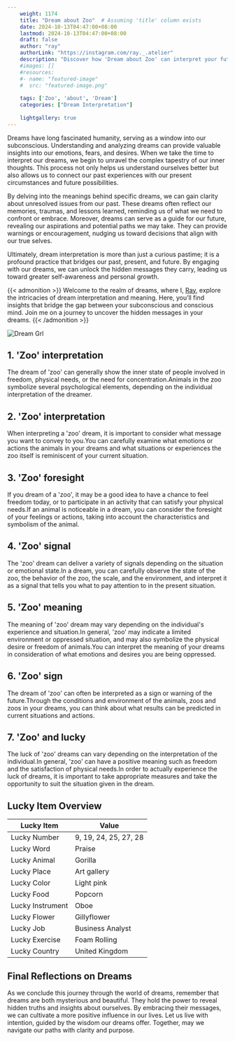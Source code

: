 ```yaml
---
    weight: 1174
    title: "Dream about Zoo"  # Assuming 'title' column exists
    date: 2024-10-13T04:47:00+08:00
    lastmod: 2024-10-13T04:47:00+08:00
    draft: false
    author: "ray"
    authorLink: "https://instagram.com/ray._.atelier"
    description: "Discover how 'Dream about Zoo' can interpret your future and uncover its significant meanings in your life."
    #images: []
    #resources:
    #- name: "featured-image"
    #  src: "featured-image.png"
    
    tags: ['Zoo', 'about', 'Dream']
    categories: ["Dream Interpretation"]
    
    lightgallery: true
---
```

    
Dreams have long fascinated humanity, serving as a window into our subconscious. Understanding and analyzing dreams can provide valuable insights into our emotions, fears, and desires. When we take the time to interpret our dreams, we begin to unravel the complex tapestry of our inner thoughts. This process not only helps us understand ourselves better but also allows us to connect our past experiences with our present circumstances and future possibilities.

By delving into the meanings behind specific dreams, we can gain clarity about unresolved issues from our past. These dreams often reflect our memories, traumas, and lessons learned, reminding us of what we need to confront or embrace. Moreover, dreams can serve as a guide for our future, revealing our aspirations and potential paths we may take. They can provide warnings or encouragement, nudging us toward decisions that align with our true selves.

Ultimately, dream interpretation is more than just a curious pastime; it is a profound practice that bridges our past, present, and future. By engaging with our dreams, we can unlock the hidden messages they carry, leading us toward greater self-awareness and personal growth.

{{< admonition >}}
Welcome to the realm of dreams, where I, [Ray](https://instagram.com/ray._.atelier), explore the intricacies of dream interpretation and meaning. Here, you’ll find insights that bridge the gap between your subconscious and conscious mind. Join me on a journey to uncover the hidden messages in your dreams.
{{< /admonition >}}

![Dream Grl](https://cdn.pixabay.com/photo/2017/11/02/03/35/gothic-2910057_1280.jpg "Dream Grl")

## 1. 'Zoo' interpretation
The dream of 'zoo' can generally show the inner state of people involved in freedom, physical needs, or the need for concentration.Animals in the zoo symbolize several psychological elements, depending on the individual interpretation of the dreamer.

## 2. 'Zoo' interpretation
When interpreting a 'zoo' dream, it is important to consider what message you want to convey to you.You can carefully examine what emotions or actions the animals in your dreams and what situations or experiences the zoo itself is reminiscent of your current situation.

## 3. 'Zoo' foresight
If you dream of a 'zoo', it may be a good idea to have a chance to feel freedom today, or to participate in an activity that can satisfy your physical needs.If an animal is noticeable in a dream, you can consider the foresight of your feelings or actions, taking into account the characteristics and symbolism of the animal.

## 4. 'Zoo' signal
The 'zoo' dream can deliver a variety of signals depending on the situation or emotional state.In a dream, you can carefully observe the state of the zoo, the behavior of the zoo, the scale, and the environment, and interpret it as a signal that tells you what to pay attention to in the present situation.

## 5. 'Zoo' meaning
The meaning of 'zoo' dream may vary depending on the individual's experience and situation.In general, 'zoo' may indicate a limited environment or oppressed situation, and may also symbolize the physical desire or freedom of animals.You can interpret the meaning of your dreams in consideration of what emotions and desires you are being oppressed.

## 6. 'Zoo' sign
The dream of 'zoo' can often be interpreted as a sign or warning of the future.Through the conditions and environment of the animals, zoos and zoos in your dreams, you can think about what results can be predicted in current situations and actions.

## 7. 'Zoo' and lucky
The luck of 'zoo' dreams can vary depending on the interpretation of the individual.In general, 'zoo' can have a positive meaning such as freedom and the satisfaction of physical needs.In order to actually experience the luck of dreams, it is important to take appropriate measures and take the opportunity to suit the situation given in the dream.

## Lucky Item Overview
| Lucky Item          | Value              |
|---------------|--------------------|
| Lucky Number        | 9, 19, 24, 25, 27, 28  |
| Lucky Word          | Praise |
| Lucky Animal        | Gorilla |
| Lucky Place         | Art gallery     |
| Lucky Color         | Light pink     |
| Lucky Food          | Popcorn      |
| Lucky Instrument    | Oboe |
| Lucky Flower        | Gillyflower    |
| Lucky Job           | Business Analyst       |
| Lucky Exercise      | Foam Rolling  |
| Lucky Country       | United Kingdom    |


##  Final Reflections on Dreams

As we conclude this journey through the world of dreams, remember that dreams are both mysterious and beautiful. They hold the power to reveal hidden truths and insights about ourselves. By embracing their messages, we can cultivate a more positive influence in our lives. Let us live with intention, guided by the wisdom our dreams offer. Together, may we navigate our paths with clarity and purpose.
